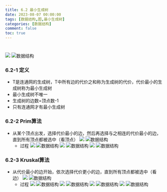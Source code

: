 ```yaml
---
title: 6.2 最小生成树
date: 2023-08-07 00:00:00
tags: [数据结构,图,最小生成树]
categories: [数据结构]
comment: false
toc: true
---
```

#
<!--more-->

![](../../../../themes/yilia/source/img/datastruct/6_graph/generatetree/1.png)
![数据结构](/img/datastruct/6_graph/generatetree/1.png)


### 6.2-1 定义
- T是连通网的生成树，T中所有边的代价之和称为生成树的代价，代价最小的生成树称为最小生成树
- 最小生成树不唯一
- 生成树的边数=顶点数-1
- 只有连通网才有最小生成树

### 6.2-2 Prim算法
- 从某个顶点出发，选择代价最小的边，然后再选择与之相连的代价最小的边，直到所有顶点都被选中（看顶点）
![](../../../../themes/yilia/source/img/datastruct/6_graph/generatetree/2.png)
![数据结构](/img/datastruct/6_graph/generatetree/2.png)
    - 过程
![](../../../../themes/yilia/source/img/datastruct/6_graph/generatetree/4.png)
![数据结构](/img/datastruct/6_graph/generatetree/4.png)
![](../../../../themes/yilia/source/img/datastruct/6_graph/generatetree/5.png)
![数据结构](/img/datastruct/6_graph/generatetree/5.png)
![](../../../../themes/yilia/source/img/datastruct/6_graph/generatetree/6.png)
![数据结构](/img/datastruct/6_graph/generatetree/6.png)

### 6.2-3 Kruskal算法
- 从代价最小的边开始，依次选择代价更小的边，直到所有顶点都被选中（看边）
![](../../../../themes/yilia/source/img/datastruct/6_graph/generatetree/3.png)
![数据结构](/img/datastruct/6_graph/generatetree/3.png)
    - 过程
    ![](../../../../themes/yilia/source/img/datastruct/6_graph/generatetree/10.png)
![数据结构](/img/datastruct/6_graph/generatetree/10.png)
![](../../../../themes/yilia/source/img/datastruct/6_graph/generatetree/7.png)
![数据结构](/img/datastruct/6_graph/generatetree/7.png)
![](../../../../themes/yilia/source/img/datastruct/6_graph/generatetree/8.png)
![数据结构](/img/datastruct/6_graph/generatetree/8.png)
![](../../../../themes/yilia/source/img/datastruct/6_graph/generatetree/9.png)
![数据结构](/img/datastruct/6_graph/generatetree/9.png)
